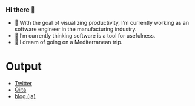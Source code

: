 ### Hi there 👋

- 🔭 With the goal of visualizing productivity, I’m currently working as an software engineer in the manufacturing industry.
- 🌱 I’m currently thinking software is a tool for usefulness.
- 🤔 I dream of going on a Mediterranean trip.

# Output

- [Twitter](https://twitter.com/yuzukami1)
- [Qiita](https://qiita.com/yuzukami1)
- [blog (ja)](https://yuzukami1.hatenablog.com)

<!--
**yuzukami1/yuzukami1** is a ✨ _special_ ✨ repository because its `README.md` (this file) appears on your GitHub profile.

Here are some ideas to get you started:

- 🔭 I’m currently working on ...
- 🌱 I’m currently learning ...
- 👯 I’m looking to collaborate on ...
- 🤔 I’m looking for help with ...
- 💬 Ask me about ...
- 📫 How to reach me: ...
- 😄 Pronouns: ...
- ⚡ Fun fact: ...
-->
